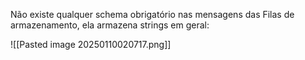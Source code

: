 Não existe qualquer schema obrigatório nas mensagens das Filas de armazenamento, ela armazena strings em geral:

![[Pasted image 20250110020717.png]]